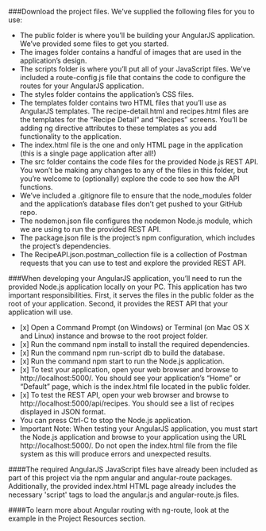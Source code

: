 ###Download the project files. We've supplied the following files for you to use:
<ul>
<li>The public folder is where you’ll be building your AngularJS application. We’ve provided some files to get you 
started.
<li>The images folder contains a handful of images that are used in the application’s design.
<li>The scripts folder is where you’ll put all of your JavaScript files. We’ve included a route-config.js file that contains the code to configure the routes for your AngularJS application.
<li>The styles folder contains the application’s CSS files.
<li>The templates folder contains two HTML files that you’ll use as AngularJS templates. The recipe-detail.html and recipes.html files are the templates for the “Recipe Detail” and “Recipes” screens. You’ll be adding ng directive attributes to these templates as you add functionality to the application.
<li>The index.html file is the one and only HTML page in the application (this is a single page application after all!)
<li>The src folder contains the code files for the provided Node.js REST API. You won’t be making any changes to any of the files in this folder, but you’re welcome to (optionally) explore the code to see how the API functions.
<li>We’ve included a .gitignore file to ensure that the node_modules folder and the application’s database files don’t get pushed to your GitHub repo.
<li>The nodemon.json file configures the nodemon Node.js module, which we are using to run the provided REST API.
<li>The package.json file is the project’s npm configuration, which includes the project’s dependencies.
<li>The RecipeAPI.json.postman_collection file is a collection of Postman requests that you can use to test and explore 
the provided REST API.
</ul>

###When developing your AngularJS application, you’ll need to run the provided Node.js application locally on your PC. This application has two important responsibilities. First, it serves the files in the public folder as the root of your application. Second, it provides the REST API that your application will use.
<ul>
<li> [x] Open a Command Prompt (on Windows) or Terminal (on Mac OS X and Linux) instance and browse to the root project 
folder.
<li> [x] Run the command npm install to install the required dependencies.
<li> [x] Run the command npm run-script db to build the database.
<li> [x] Run the command npm start to run the Node.js application.
<li> [x] To test your application, open your web browser and browse to http://localhost:5000/. You should see your application’s “Home” or “Default” page, which is the index.html file located in the public folder.
<li> [x] To test the REST API, open your web browser and browse to http://localhost:5000/api/recipes. You should see a list of recipes displayed in JSON format.
<li>You can press Ctrl-C to stop the Node.js application.
<li>Important Note: When testing your AngularJS application, you must start the Node.js application and browse to your application using the URL http://localhost:5000/. Do not open the index.html file from the file system as this will produce errors and unexpected results.
</ul>

####The required AngularJS JavaScript files have already been included as part of this project via the npm angular and angular-route packages. Additionally, the provided index.html HTML page already includes the necessary 'script' tags to load the angular.js and angular-route.js files.

####To learn more about Angular routing with ng-route, look at the example in the Project Resources section.

